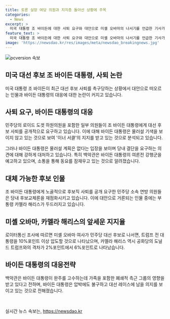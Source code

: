 ```yaml
---
title: 토론 실망 여당 의원과 지지층 돌아선 상황에 주목
categories:
  - News
excerpt: >
  미국 대통령 조 바이든에 대한 사퇴 요구와 대안으로 미셸 오바마의 나서기를 언급한 기사가 화제다. 바이든은 후보직 유지를 고수하며 촉박한 상황에서 대응에 나섰다. 민주당 내부에는 후보교체론이 유출되고 있으며, 바이든의 토론 부진과 건강 문제에 대한 우려가 커지고 있다. 당내 동요를 소통으로 달래려는 계획과 강행군 예고도 나오고 있다. 더불어, 카멜라 해리스와 미셸 오바마의 지지도 언급되며, 여론조사 결과도 언급되었다. 정면 돌파를 모색하며 완주 의지를 보이는 바이든의 모습이 보도되고 있다.
feature_text: >
  미국 대통령 조 바이든에 대한 사퇴 요구와 대안으로 미셸 오바마의 나서기를 언급한 기사가 화제다. 바이든은 후보직 유지를 고수하며 촉박한 상황에서 대응에 나섰다. 민주당 내부에는 후보교체론이 유출되고 있으며, 바이든의 토론 부진과 건강 문제에 대한 우려가 커지고 있다. 당내 동요를 소통으로 달래려는 계획과 강행군 예고도 나오고 있다. 더불어, 카멜라 해리스와 미셸 오바마의 지지도 언급되며, 여론조사 결과도 언급되었다. 정면 돌파를 모색하며 완주 의지를 보이는 바이든의 모습이 보도되고 있다.
image: 'https://newsdao.kr/res/images/meta/newsdao_breakingnews.jpg'
---
```


<p><img src="https://newsdao.kr/res/images/meta/newsdao_breakingnews.jpg" alt="pcversion 속보" /></p>

<h2 data-ke-size="size26">미국 대선 후보 조 바이든 대통령, 사퇴 논란</h2>

<p data-ke-size="size16">미국 대통령 조 바이든이 최근 대선 후보 사퇴를 촉구당하는 상황에서 대안으로 떠오르는 인물과 바이든 대통령의 대응에 대한 논란이 커지고 있습니다.</p>

<h2 data-ke-size="size23">사퇴 요구, 바이든 대통령의 대응</h2>

<p data-ke-size="size16">민주당의 로이드 도겟 하원의원을 포함한 일부 의원들이 조 바이든 대통령에게 대선 후보 사퇴를 공개적으로 요구하고 있습니다. 이에 대해 바이든 대통령은 물러설 기색을 보이지 않고 있는 것으로 보여 '이너 서클'의 지지를 받고 있는 것으로 분석되고 있습니다.</p>

<p data-ke-size="size16">그러나 바이든 대통령은 물러설 계획은 없다는 입장을 보이며 당내 결단을 요구하는 의견에 대해 강하게 대처하고 있습니다. 특히 백악관은 바이든 대통령의 여론전 강행군을 예고하고 있으며, 소통을 통해 동요를 잠재우고 있는 것으로 알려졌습니다.</p>

<h2 data-ke-size="size23">대체 가능한 후보 인물</h2>

<p data-ke-size="size16">조 바이든 대통령에게 노골적으로 후보직 사퇴를 공개 요구한 민주당 소속 연방 의원들은 당내 후보교체론을 재점화시키고 있습니다. 이에 대안으로 거론되는 인물 중에는 부통령 카멜라 해리스가 두드러지고 있습니다.</p>

<h2 data-ke-size="size23">미셸 오바마, 카멜라 해리스의 앞세운 지지율</h2>

<p data-ke-size="size16">로이터통신 조사에 따르면 미셸 오바마 여사가 민주당 대선 후보로 나서면, 트럼프 전 대통령을 10%포인트 이상 압도할 것으로 나타났으며, 카멜라 해리스 역시 공화당의 도널드 트럼프와의 격차가 2%포인트에서 6%포인트로 나타났습니다.</p>

<h2 data-ke-size="size23">바이든 대통령의 대응전략</h2>

<p data-ke-size="size16">백악관은 바이든 대통령이 완주를 고수하는데 가족을 포함한 폐쇄적 측근 그룹의 영향을 받고 있다고 전하며, 바이든 대통령은 압박에도 불구하고 대선 레이스에 남을 의지를 보이고 있는 것으로 전해졌습니다.</p>

<p data-ke-size="size16">&nbsp;</p>
실시간 뉴스 속보는, <a href="https://newsdao.kr" rel="dofollow">https://newsdao.kr</a>


